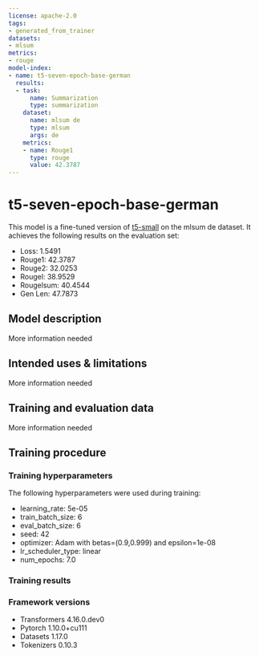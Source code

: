 ```yaml
---
license: apache-2.0
tags:
- generated_from_trainer
datasets:
- mlsum
metrics:
- rouge
model-index:
- name: t5-seven-epoch-base-german
  results:
  - task:
      name: Summarization
      type: summarization
    dataset:
      name: mlsum de
      type: mlsum
      args: de
    metrics:
    - name: Rouge1
      type: rouge
      value: 42.3787
---
```


<!-- This model card has been generated automatically according to the information the Trainer had access to. You
should probably proofread and complete it, then remove this comment. -->

# t5-seven-epoch-base-german

This model is a fine-tuned version of [t5-small](https://huggingface.co/t5-small) on the mlsum de dataset.
It achieves the following results on the evaluation set:
- Loss: 1.5491
- Rouge1: 42.3787
- Rouge2: 32.0253
- Rougel: 38.9529
- Rougelsum: 40.4544
- Gen Len: 47.7873

## Model description

More information needed

## Intended uses & limitations

More information needed

## Training and evaluation data

More information needed

## Training procedure

### Training hyperparameters

The following hyperparameters were used during training:
- learning_rate: 5e-05
- train_batch_size: 6
- eval_batch_size: 6
- seed: 42
- optimizer: Adam with betas=(0.9,0.999) and epsilon=1e-08
- lr_scheduler_type: linear
- num_epochs: 7.0

### Training results



### Framework versions

- Transformers 4.16.0.dev0
- Pytorch 1.10.0+cu111
- Datasets 1.17.0
- Tokenizers 0.10.3
